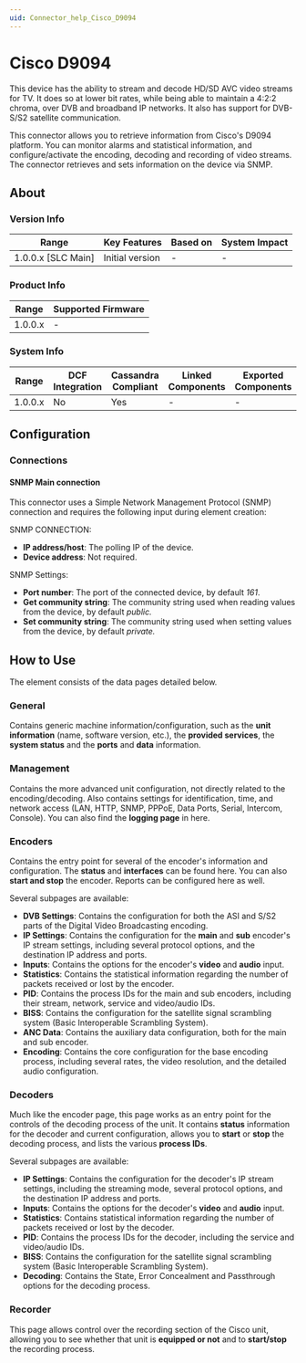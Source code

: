 ```yaml
---
uid: Connector_help_Cisco_D9094
---
```


# Cisco D9094

This device has the ability to stream and decode HD/SD AVC video streams for TV. It does so at lower bit rates, while being able to maintain a 4:2:2 chroma, over DVB and broadband IP networks. It also has support for DVB-S/S2 satellite communication.

This connector allows you to retrieve information from Cisco's D9094 platform. You can monitor alarms and statistical information, and configure/activate the encoding, decoding and recording of video streams. The connector retrieves and sets information on the device via SNMP.

## About

### Version Info

| **Range**            | **Key Features** | **Based on** | **System Impact** |
|----------------------|------------------|--------------|-------------------|
| 1.0.0.x \[SLC Main\] | Initial version  | \-           | \-                |

### Product Info

| **Range** | **Supported Firmware** |
|-----------|------------------------|
| 1.0.0.x   | \-                     |

### System Info

| **Range** | **DCF Integration** | **Cassandra Compliant** | **Linked Components** | **Exported Components** |
|-----------|---------------------|-------------------------|-----------------------|-------------------------|
| 1.0.0.x   | No                  | Yes                     | \-                    | \-                      |

## Configuration

### Connections

#### SNMP Main connection

This connector uses a Simple Network Management Protocol (SNMP) connection and requires the following input during element creation:

SNMP CONNECTION:

- **IP address/host**: The polling IP of the device.
- **Device address**: Not required.

SNMP Settings:

- **Port number**: The port of the connected device, by default *161*.
- **Get community string**: The community string used when reading values from the device, by default *public.*
- **Set community string**: The community string used when setting values from the device, by default *private.*

## How to Use

The element consists of the data pages detailed below.

### General

Contains generic machine information/configuration, such as the **unit information** (name, software version, etc.), the **provided services**, the **system status** and the **ports** and **data** information.

### Management

Contains the more advanced unit configuration, not directly related to the encoding/decoding. Also contains settings for identification, time, and network access (LAN, HTTP, SNMP, PPPoE, Data Ports, Serial, Intercom, Console). You can also find the **logging page** in here.

### Encoders

Contains the entry point for several of the encoder's information and configuration. The **status** and **interfaces** can be found here. You can also **start and stop** the encoder. Reports can be configured here as well.

Several subpages are available:

- **DVB Settings**: Contains the configuration for both the ASI and S/S2 parts of the Digital Video Broadcasting encoding.
- **IP Settings**: Contains the configuration for the **main** and **sub** encoder's IP stream settings, including several protocol options, and the destination IP address and ports.
- **Inputs**: Contains the options for the encoder's **video** and **audio** input.
- **Statistics**: Contains the statistical information regarding the number of packets received or lost by the encoder.
- **PID**: Contains the process IDs for the main and sub encoders, including their stream, network, service and video/audio IDs.
- **BISS**: Contains the configuration for the satellite signal scrambling system (Basic Interoperable Scrambling System).
- **ANC Data**: Contains the auxiliary data configuration, both for the main and sub encoder.
- **Encoding**: Contains the core configuration for the base encoding process, including several rates, the video resolution, and the detailed audio configuration.

### Decoders

Much like the encoder page, this page works as an entry point for the controls of the decoding process of the unit. It contains **status** information for the decoder and current configuration, allows you to **start** or **stop** the decoding process, and lists the various **process IDs**.

Several subpages are available:

- **IP Settings**: Contains the configuration for the decoder's IP stream settings, including the streaming mode, several protocol options, and the destination IP address and ports.
- **Inputs**: Contains the options for the decoder's **video** and **audio** input.
- **Statistics**: Contains statistical information regarding the number of packets received or lost by the decoder.
- **PID**: Contains the process IDs for the decoder, including the service and video/audio IDs.
- **BISS**: Contains the configuration for the satellite signal scrambling system (Basic Interoperable Scrambling System).
- **Decoding**: Contains the State, Error Concealment and Passthrough options for the decoding process.

### Recorder

This page allows control over the recording section of the Cisco unit, allowing you to see whether that unit is **equipped or not** and to **start/stop** the recording process.
